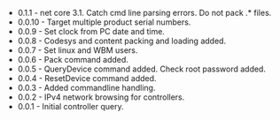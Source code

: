 
* 0.1.1 - net core 3.1. Catch cmd line parsing errors. Do not pack .* files.
* 0.0.10 - Target multiple product serial numbers.
* 0.0.9 - Set clock from PC date and time.
* 0.0.8 - Codesys and content packing and loading added.
* 0.0.7 - Set linux and WBM users.
* 0.0.6 - Pack command added.
* 0.0.5 - QueryDevice command added. Check root password added.
* 0.0.4 - ResetDevice command added.
* 0.0.3 - Added commandline handling.
* 0.0.2 - IPv4 network browsing for controllers.
* 0.0.1 - Initial controller query.
